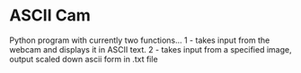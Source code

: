 # ASCII Cam
Python program with currently two functions...
1 - takes input from the webcam and displays it in ASCII text.
2 - takes input from a specified image, output scaled down ascii form in .txt file

